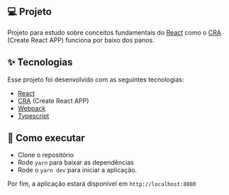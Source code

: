 ## 💻 Projeto

Projeto para estudo sobre conceitos fundamentais do [React](https://react.dev/) como o [CRA](https://create-react-app.dev/) (Create React APP) funciona por baixo dos panos.

## ✨ Tecnologias

Esse projeto foi desenvolvido com as seguintes tecnologias:

- [React](https://react.dev/)
- [CRA](https://create-react-app.dev/) (Create React APP)
- [Webpack](https://webpack.js.org/)
- [Typescript](https://www.typescriptlang.org/)

## 🚀 Como executar

- Clone o repositório
- Rode `yarn` para baixar as dependências
- Rode o `yarn dev` para iniciar a aplicação.

Por fim, a aplicação estará disponível em `http://localhost:8080`